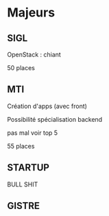 # Majeurs

## SIGL

OpenStack : chiant

50 places


## MTI

Création d'apps (avec front)

Possibilité spécialisation backend

pas mal voir top 5

55 places 

## STARTUP

BULL SHIT

## GISTRE


